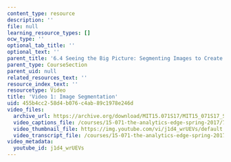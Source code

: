 ```yaml
---
content_type: resource
description: ''
file: null
learning_resource_types: []
ocw_type: ''
optional_tab_title: ''
optional_text: ''
parent_title: '6.4 Seeing the Big Picture: Segmenting Images to Create Data  (Recitation)'
parent_type: CourseSection
parent_uid: null
related_resources_text: ''
resource_index_text: ''
resourcetype: Video
title: 'Video 1: Image Segmentation'
uid: 455b4cc2-58d4-b076-c4ab-89c1978e246d
video_files:
  archive_url: https://archive.org/download/MIT15.071S17/MIT15_071S17_Session_6.4.02_300k.mp4
  video_captions_file: /courses/15-071-the-analytics-edge-spring-2017/794ebf7d8a8955ff8fa531f11f063788_j1d4_wrUEVs.vtt
  video_thumbnail_file: https://img.youtube.com/vi/j1d4_wrUEVs/default.jpg
  video_transcript_file: /courses/15-071-the-analytics-edge-spring-2017/dc18e66ed88643c86abff1349ab66b8e_j1d4_wrUEVs.pdf
video_metadata:
  youtube_id: j1d4_wrUEVs
---
```

